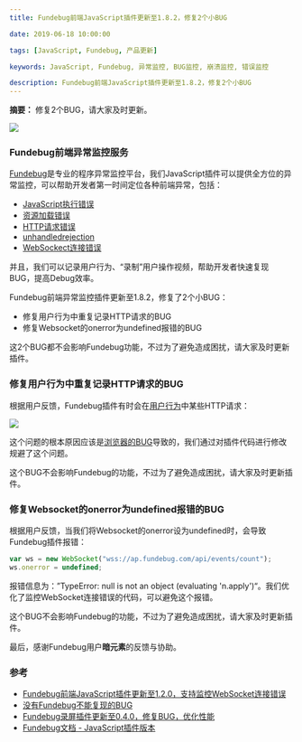 ```yaml
---
title: Fundebug前端JavaScript插件更新至1.8.2，修复2个小BUG

date: 2019-06-18 10:00:00

tags: [JavaScript, Fundebug, 产品更新]

keywords: JavaScript, Fundebug, 异常监控, BUG监控, 崩溃监控, 错误监控

description: Fundebug前端JavaScript插件更新至1.8.2，修复2个小BUG
---
```


**摘要：** 修复2个BUG，请大家及时更新。

![](https://image.fundebug.com/2019-06-03-fundebug-javascript-upgrade.jpg)

<!-- more -->

### Fundebug前端异常监控服务

[Fundebug](https://www.fundebug.com/)是专业的程序异常监控平台，我们JavaScript插件可以提供全方位的异常监控，可以帮助开发者第一时间定位各种前端异常，包括：

- [JavaScript执行错误](https://docs.fundebug.com/notifier/javascript/type/javascript.html)
- [资源加载错误](https://docs.fundebug.com/notifier/javascript/type/resource.html)
- [HTTP请求错误](https://docs.fundebug.com/notifier/javascript/type/http.html)
- [unhandledrejection](https://docs.fundebug.com/notifier/javascript/type/unhandledrejection.html)
- [WebSockect连接错误](https://docs.fundebug.com/notifier/javascript/type/websocket.html)

并且，我们可以记录用户行为、“录制”用户操作视频，帮助开发者快速复现BUG，提高Debug效率。

Fundebug前端异常监控插件更新至1.8.2，修复了2个小BUG：

- 修复用户行为中重复记录HTTP请求的BUG
- 修复Websocket的onerror为undefined报错的BUG

这2个BUG都不会影响Fundebug功能，不过为了避免造成困扰，请大家及时更新插件。

### 修复用户行为中重复记录HTTP请求的BUG

根据用户反馈，Fundebug插件有时会在[用户行为](https://blog.fundebug.com/2017/09/14/fundebug-can-recurrent-all-bug/)中某些HTTP请求：

![](https://image.fundebug.com/2019-06-18-duplicate_http.png)

这个问题的根本原因应该是[浏览器的BUG](https://bugs.chromium.org/p/chromium/issues/detail?id=162837)导致的，我们通过对插件代码进行修改规避了这个问题。

这个BUG不会影响Fundebug的功能，不过为了避免造成困扰，请大家及时更新插件。

### 修复Websocket的onerror为undefined报错的BUG

根据用户反馈，当我们将Websocket的onerror设为undefined时，会导致Fundebug插件报错：

```javascript
var ws = new WebSocket("wss://ap.fundebug.com/api/events/count");
ws.onerror = undefined;
```

报错信息为：”TypeError: null is not an object (evaluating 'n.apply')“。我们优化了监控WebSocket连接错误的代码，可以避免这个报错。

这个BUG不会影响Fundebug的功能，不过为了避免造成困扰，请大家及时更新插件。

最后，感谢Fundebug用户**暗元素**的反馈与协助。

### 参考

- [Fundebug前端JavaScript插件更新至1.2.0，支持监控WebSocket连接错误](https://blog.fundebug.com/2018/08/21/fundebug-javascript-1-2-0/)
- [没有Fundebug不能复现的BUG](https://blog.fundebug.com/2017/09/14/fundebug-can-recurrent-all-bug/)
- [Fundebug录屏插件更新至0.4.0，修复BUG，优化性能](https://blog.fundebug.com/2019/05/26/fundebug-release-revideo-0-4-0/)
- [Fundebug文档 - JavaScript插件版本](https://docs.fundebug.com/notifier/javascript/version.html)









